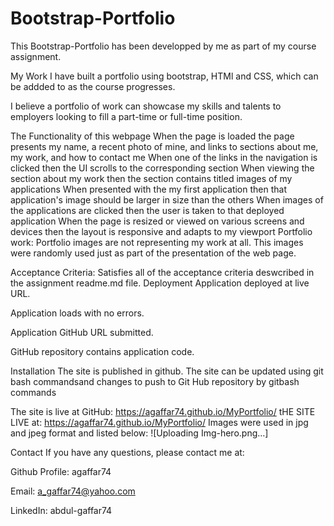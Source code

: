 # Bootstrap-Portfolio

This Bootstrap-Portfolio has been developped by me as part of my course assignment.

My Work
I have built a portfolio using bootstrap, HTMl and CSS, which can be addded to as the course progresses.

I believe a portfolio of work can showcase my skills and talents to employers looking to fill a part-time or full-time position.

The Functionality of this webpage
When the page is loaded the page presents my name, a recent photo of mine, and links to sections about me, my work, and how to contact me
When one of the links in the navigation is clicked then the UI scrolls to the corresponding section
When viewing the section about my work then the section contains titled images of my applications
When presented with the my first application then that application's image should be larger in size than the others
When images of the applications are clicked then the user is taken to that deployed application
When the page is resized or viewed on various screens and devices then the layout is responsive and adapts to my viewport
Portfolio work:
Portfolio images are not representing my work at all. This images were randomly used just as part of the presentation of the web page.

Acceptance Criteria:
Satisfies all of the acceptance criteria deswcribed in the assignment readme.md file.
Deployment
Application deployed at live URL.

Application loads with no errors.

Application GitHub URL submitted.

GitHub repository contains application code.

Installation
The site is published in github. The site can be updated using git bash commandsand changes to push to Git Hub repository by gitbash commands

The site is live at GitHub: https://agaffar74.github.io/MyPortfolio/
tHE SITE LIVE at: https://agaffar74.github.io/MyPortfolio/
Images were used in jpg and jpeg format and listed below:
![Uploading Img-hero.png…]

Contact
If you have any questions, please contact me at:

Github Profile: agaffar74

Email: a_gaffar74@yahoo.com

LinkedIn: abdul-gaffar74

